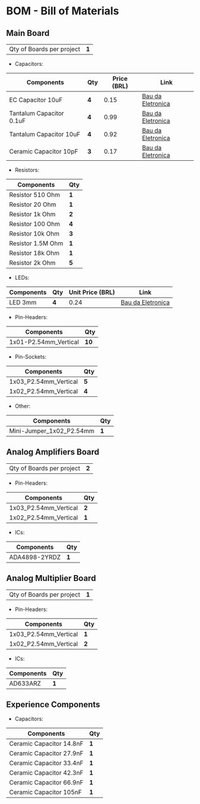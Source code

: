 # BOM - Bill of Materials

## Main Board

|                           |       |
| ------------------------- | ----- |
| Qty of Boards per project | **1** |

* Capacitors: 

| Components               | Qty   | Price (BRL) | Link                                                                                                      |
| ------------------------ | ----- | ----------- | --------------------------------------------------------------------------------------------------------- |
| EC Capacitor 10uF        | **4** | 0.15        | [Bau da Eletronica](https://www.baudaeletronica.com.br/produto/capacitor-eletrolitico-10uf-25v-105c.html) |
| Tantalum Capacitor 0.1uF | **4** | 0.99        | [Bau da Eletronica](https://www.baudaeletronica.com.br/produto/capacitor-tantalo-01uf-35v.html)           |
| Tantalum Capacitor 10uF  | **4** | 0.92        | [Bau da Eletronica](https://www.baudaeletronica.com.br/produto/capacitor-tantalo-10uf-16v.html)           |
| Ceramic Capacitor 10pF   | **3** | 0.17        | [Bau da Eletronica](https://www.baudaeletronica.com.br/produto/capacitor-ceramico-10pf-50v.html)          |

* Resistors:

| Components        | Qty   |
| ----------------- | ----- |
| Resistor 510 Ohm  | **1** |
| Resistor 20 Ohm   | **1** |
| Resistor 1k Ohm   | **2** |
| Resistor 100 Ohm  | **4** |
| Resistor 10k Ohm  | **3** |
| Resistor 1.5M Ohm | **1** |
| Resistor 18k Ohm  | **1** |
| Resistor 2k Ohm   | **5** |

* LEDs:

| Components | Qty   | Unit Price (BRL) | Link                                                                                     |
| ---------- | ----- | ---------------- | ---------------------------------------------------------------------------------------- |
| LED 3mm    | **4** | 0.24             | [Bau da Eletronica](https://www.baudaeletronica.com.br/produto/led-difuso-3mm-azul.html) |

* Pin-Headers:

| Components            | Qty    |
| --------------------- | ------ |
| 1x01-P2.54mm_Vertical | **10** |

* Pin-Sockets:

| Components            | Qty   |
| --------------------- | ----- |
| 1x03_P2.54mm_Vertical | **5** |
| 1x02_P2.54mm_Vertical | **4** |

* Other:

| Components               | Qty   |
| ------------------------ | ----- |
| Mini-Jumper_1x02_P2.54mm | **1** |

## Analog Amplifiers Board

|                           |       |
| ------------------------- | ----- |
| Qty of Boards per project | **2** |

* Pin-Headers:

| Components            | Qty   |
| --------------------- | ----- |
| 1x03_P2.54mm_Vertical | **2** |
| 1x02_P2.54mm_Vertical | **1** |

* ICs: 

| Components    | Qty   |
| ------------- | ----- |
| ADA4898-2YRDZ | **1** | 

## Analog Multiplier Board

|                           |       |
| ------------------------- | ----- |
| Qty of Boards per project | **1** |

* Pin-Headers:

| Components            | Qty   |
| --------------------- | ----- |
| 1x03_P2.54mm_Vertical | **1** |
| 1x02_P2.54mm_Vertical | **2** |

* ICs: 

| Components | Qty   |
| ---------- | ----- |
| AD633ARZ   | **1** | 

## Experience Components

* Capacitors:

| Components               | Qty   |
| ------------------------ | ----- |
| Ceramic Capacitor 14.8nF | **1** |
| Ceramic Capacitor 27.9nF | **1** |
| Ceramic Capacitor 33.4nF | **1** |
| Ceramic Capacitor 42.3nF | **1** |
| Ceramic Capacitor 66.9nF | **1** |
| Ceramic Capacitor 105nF  | **1** |

